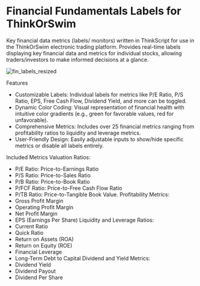 # Financial Fundamentals Labels for ThinkOrSwim
Key financial data metrics (labels/ monitors) written in ThinkScript for use in the ThinkOrSwim electronic trading platform. Provides real-time labels displaying key financial data and metrics for individual stocks, allowing traders/investors to make informed decisions at a glance.

![fin_labels_resized](https://github.com/user-attachments/assets/6fdb12d2-8f96-40e5-9f32-d202392dd60c)

Features
 - Customizable Labels: Individual labels for metrics like P/E Ratio, P/S Ratio, EPS, Free Cash Flow, Dividend Yield, and more can be toggled.
 - Dynamic Color Coding: Visual representation of financial health with intuitive color gradients (e.g., green for favorable values, red for unfavorable).
 - Comprehensive Metrics: Includes over 25 financial metrics ranging from profitability ratios to liquidity and leverage metrics.
 - User-Friendly Design: Easily adjustable inputs to show/hide specific metrics or disable all labels entirely.

Included Metrics
Valuation Ratios:
- P/E Ratio: Price-to-Earnings Ratio
- P/S Ratio: Price-to-Sales Ratio
- P/B Ratio: Price-to-Book Ratio
- P/FCF Ratio: Price-to-Free Cash Flow Ratio
- P/TB Ratio: Price-to-Tangible Book Value.
Profitability Metrics:
- Gross Profit Margin
- Operating Profit Margin
- Net Profit Margin
- EPS (Earnings Per Share)
Liquidity and Leverage Ratios:
- Current Ratio
- Quick Ratio
- Return on Assets (ROA)
- Return on Equity (ROE)
- Financial Leverage
- Long-Term Debt to Capital
Dividend and Yield Metrics:
- Dividend Yield
- Dividend Payout
- Dividend Per Share
